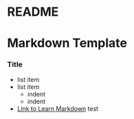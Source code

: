 # README #

# Markdown Template

### Title 
* list item
* list item
   * indent  
   * indent  
* [Link to Learn Markdown](https://bitbucket.org/tutorials/markdowndemo)
test




